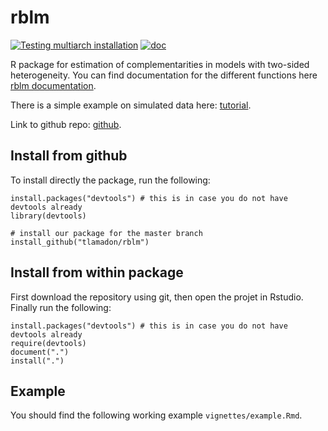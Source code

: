 # rblm

[![Testing multiarch installation](https://github.com/tlamadon/rblm/actions/workflows/test-multiarch-install.yml/badge.svg)](https://github.com/tlamadon/rblm/actions/workflows/test-multiarch-install.yml)
[![doc](https://img.shields.io/badge/doc-latest-blue)](https://tlamadon.github.io/rblm/index.html)

R package for estimation of complementarities in models with two-sided heterogeneity. You can find documentation for the different functions here [rblm documentation](https://tlamadon.github.io/rblm/index.html).

There is a simple example on simulated data here: [tutorial](https://tlamadon.github.io/rblm/articles/example.html).

Link to github repo: [github](https://github.com/tlamadon/rblm).

## Install from github

To install directly the package, run the following:

    install.packages("devtools") # this is in case you do not have devtools already
    library(devtools)
    
    # install our package for the master branch
    install_github("tlamadon/rblm")
    
## Install from within package
    
First download the repository using git, then open the projet in Rstudio. Finally run the following:    
    
    install.packages("devtools") # this is in case you do not have devtools already
    require(devtools)
    document(".")
    install(".")
    
## Example

You should find the following working example `vignettes/example.Rmd`.
    
